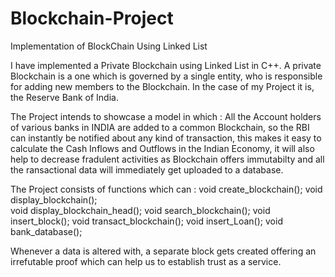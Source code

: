 # Blockchain-Project
Implementation of BlockChain Using Linked List

I have implemented a Private Blockchain using Linked List in C++. A private Blockchain is a one which is governed by a single entity, 
who is responsible for adding new members to the Blockchain. In the case of my Project it is, the Reserve Bank of India.

The Project intends to showcase a model in which :
All the Account holders of various banks in INDIA are added to a common Blockchain, so the RBI can instantly be notified about any kind of transaction,
this makes it easy to calculate the Cash Inflows and Outflows in the Indian Economy, it will also help to decrease fradulent activities as Blockchain offers
immutabilty and all the ransactional data will immediately get uploaded to a database.


The Project consists of functions which can :
  void create_blockchain();
	void display_blockchain();	
	void display_blockchain_head();
	void search_blockchain();
	void insert_block();
	void transact_blockchain();
	void insert_Loan();
	void bank_database();
  
 Whenever a data is altered with, a separate block gets created offering an irrefutable proof which can help us to establish trust as a service.


